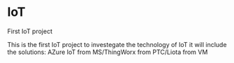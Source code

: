 # IoT
First IoT project

This is the first IoT project to investegate the technology of IoT
it will include the solutions: AZure IoT from MS/ThingWorx from PTC/Liota from VM
